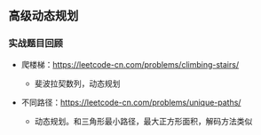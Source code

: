 ## 高级动态规划

### 实战题目回顾

- 爬楼梯：https://leetcode-cn.com/problems/climbing-stairs/
  - 斐波拉契数列，动态规划

- 不同路径：https://leetcode-cn.com/problems/unique-paths/
  - 动态规划。和三角形最小路径，最大正方形面积，解码方法类似

